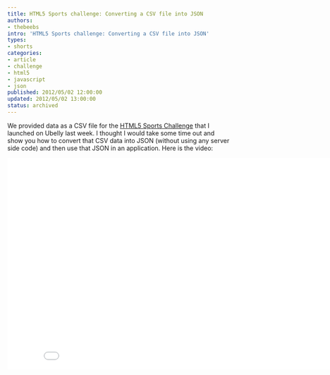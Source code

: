 ```yaml
---
title: HTML5 Sports challenge: Converting a CSV file into JSON
authors:
- thebeebs
intro: 'HTML5 Sports challenge: Converting a CSV file into JSON'
types:
- shorts
categories:
- article
- challenge
- html5
- javascript
- json
published: 2012/05/02 12:00:00
updated: 2012/05/02 13:00:00
status: archived
---
```


We provided data as a CSV file for the [HTML5 Sports Challenge](http://www.ubelly.com/2012/04/html5-sports-challenge/) that I launched on Ubelly last week. I thought I would take some time out and show you how to convert that CSV data into JSON (without using any server side code) and then use that JSON in an application. Here is the video:<p><iframe width="853" height="480" src="images/_ZvkQT1TCOM" frameborder="0" allowfullscreen=""></iframe>
</p>